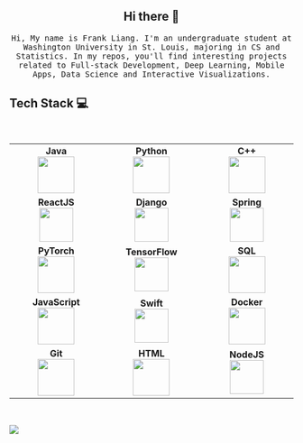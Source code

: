 
<h2 align="center"> Hi there 👋 <br/> </h2> 

<p align="center"> <samp>Hi, My name is Frank Liang. I'm an undergraduate student at Washington University in St. Louis, majoring in CS and Statistics. In my repos, you'll find interesting projects related to Full-stack Development, Deep Learning, Mobile Apps, Data Science and Interactive Visualizations.
  
  
## Tech Stack :computer:

<br>
<table>
<tbody>

<tr>
  <td align="center" width="20%">
  <span><b><center>Java</center></b></span> 
  <img height=65px src="https://icons8.com/icon/Pd2x9GWu9ovX/java.png"> 
  </td>
  
  <td align="center" width="20%">
  <span><b><center>Python</center></b></span> 
  <img height=65px src="https://img.icons8.com/color/2x/python.png"> 
  </td>
  
  <td align="center" width="20%">
  <span><b><center>C++</center></b></span> 
  <img height=65px src="https://isocpp.org/assets/images/cpp_logo.png"> 
  </td>

</tr>

<tr>
  <td align="center" width="20%">
  <span><b><center>ReactJS</center></b></span> 
  <img height=60px src="https://img.icons8.com/ultraviolet/2x/react.png"> 
  </td>

  <td align="center" width="20%">
  <span><b><center>Django</center></b></span> 
  <img height=60px src="https://icons8.com/icon/mUBILbYvUMq8/django.png"> 
  </td>

  <td align="center" width="20%">
  <span><b><center>Spring</center></b></span> 
  <img height=60px src="https://icons8.com/icon/2oBx9FpXcbLa/spring-boot.png"> 
  </td>
  
</tr>  

<tr>
  <td align="center" width="20%">
  <span><b><center>PyTorch</center></b></span> 
  <img height=65px src="https://icons8.com/icon/jH4BpkMnRrU5/pytorch.png"> 
  </td>
  
  <td align="center" width="20%">
  <span><b><center>TensorFlow</center></b></span> 
  <img height=60px src="https://icons8.com/icon/n3QRpDA7KZ7P/tensorflow.png"> 
  </td>
  

  <td align="center" width="20%">
  <span><b><center>SQL</center></b></span> 
  <img height=65px src="https://img.icons8.com/ios-filled/2x/sql.png"> 
  </td>
  

</tr>

<tr>
  <td align="center" width="20%">
  <span><b><center>JavaScript</center></b></span> 
  <img height=65px src="https://img.icons8.com/color/2x/javascript.png"> 
  </td>
  
  <td align="center" width="20%">
  <span><b><center>Swift</center></b></span> 
  <img height=60px src="https://img.icons8.com/fluent/96/swift.png"> 
  </td>
  

  <td align="center" width="20%">
  <span><b><center>Docker</center></b></span> 
  <img height=65px src="https://icons8.com/icon/22813/docker.png"> 
  </td>
  

</tr>

<tr>
  <td align="center" width="20%">
  <span><b><center>Git</center></b></span> 
  <img height=65px src="https://img.icons8.com/ios-glyphs/2x/github-2.png"> 
  </td>
  
  <td align="center" width="20%">
  <span><b><center>HTML</center></b></span> 
  <img height=65px src="https://img.icons8.com/color/2x/html-5.png"> 
  </td>

  <td align="center" width="20%">
  <span><b><center>NodeJS</center></b></span> 
  <img height=60px src="https://img.icons8.com/color/2x/nodejs.png"> 
  </td>

</tr>

</tbody>
</table>

<br />
<p align="left">
<a href="https://www.linkedin.com/in/ningyue-liang-frank/"><img src="https://img.shields.io/badge/linkedin-%230077B5.svg?&style=for-the-badge&logo=linkedin&logoColor=white"/></a>
</p>


